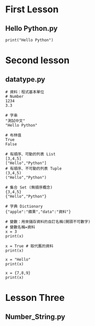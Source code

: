 First Lesson
============
Hello Python.py
---------------
```
print("Hello Python")
```
Second lesson
==============
datatype.py
-----------
```
# 資料：程式基本單位
# Number
1234
3.3

# 字串
"測試中文"
"Hello Python"

# 布林值
True
False

# 有順序、可動的列表 List
[3,4,5]
["Hello","Python"]
# 有順序、不可動的列表 Tuple
(3,4,5)
("Hello","Python")

# 集合 Set (無順序概念)
{3,4,5}
{"Hello","Python"}

# 字典 Dictionary
{"apple":"蘋果","data":"資料"}

# 變數：用來儲存資料的自訂名稱(開頭不可數字)
# 變數名稱=資料
x = 3
print(x)

x = True # 取代舊的資料
print(x)

x = "Hello" 
print(x)

x = {7,8,9}
print(x)
```
Lesson Three
============
Number_String.py
----------------
```


```
